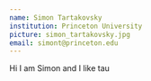 ```yaml
---
name: Simon Tartakovsky
institution: Princeton University
picture: simon_tartakovsky.jpg
email: simont@princeton.edu
---
```


Hi I am Simon and I like tau